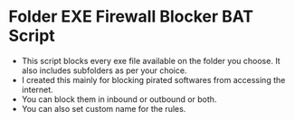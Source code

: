 # Folder EXE Firewall Blocker BAT Script

- This script blocks every exe file available on the folder you choose. It also includes subfolders as per your choice. 
- I created this mainly for blocking pirated softwares from accessing the internet. <!-- But I'm not using them -->  
- You can block them in inbound or outbound or both.  
- You can also set custom name for the rules.
